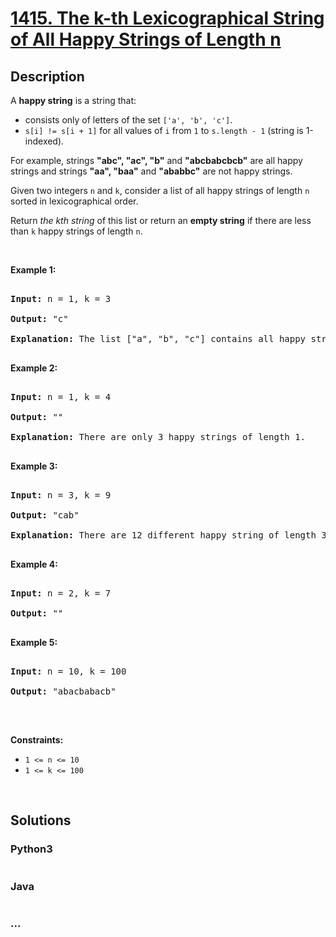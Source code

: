 # [1415. The k-th Lexicographical String of All Happy Strings of Length n](https://leetcode.com/problems/the-k-th-lexicographical-string-of-all-happy-strings-of-length-n)



## Description

<p>A <strong>happy string</strong> is a string that:</p>



<ul>
	<li>consists only of letters of the set <code>[&#39;a&#39;, &#39;b&#39;, &#39;c&#39;]</code>.</li>
	<li><code>s[i] != s[i + 1]</code>&nbsp;for all values of <code>i</code> from <code>1</code> to <code>s.length - 1</code> (string is 1-indexed).</li>
</ul>



<p>For example, strings <strong>&quot;abc&quot;, &quot;ac&quot;, &quot;b&quot;</strong> and <strong>&quot;abcbabcbcb&quot;</strong> are all happy strings and strings <strong>&quot;aa&quot;, &quot;baa&quot;</strong> and&nbsp;<strong>&quot;ababbc&quot;</strong> are not happy strings.</p>



<p>Given two integers <code>n</code> and <code>k</code>, consider a list of all happy strings of length <code>n</code> sorted in lexicographical order.</p>



<p>Return <em>the kth string</em> of this list or return an <strong>empty string</strong>&nbsp;if there are less than <code>k</code> happy strings of length <code>n</code>.</p>



<p>&nbsp;</p>

<p><strong>Example 1:</strong></p>



<pre>

<strong>Input:</strong> n = 1, k = 3

<strong>Output:</strong> &quot;c&quot;

<strong>Explanation:</strong> The list [&quot;a&quot;, &quot;b&quot;, &quot;c&quot;] contains all happy strings of length 1. The third string is &quot;c&quot;.

</pre>



<p><strong>Example 2:</strong></p>



<pre>

<strong>Input:</strong> n = 1, k = 4

<strong>Output:</strong> &quot;&quot;

<strong>Explanation:</strong> There are only 3 happy strings of length 1.

</pre>



<p><strong>Example 3:</strong></p>



<pre>

<strong>Input:</strong> n = 3, k = 9

<strong>Output:</strong> &quot;cab&quot;

<strong>Explanation:</strong> There are 12 different happy string of length 3 [&quot;aba&quot;, &quot;abc&quot;, &quot;aca&quot;, &quot;acb&quot;, &quot;bab&quot;, &quot;bac&quot;, &quot;bca&quot;, &quot;bcb&quot;, &quot;cab&quot;, &quot;cac&quot;, &quot;cba&quot;, &quot;cbc&quot;]. You will find the 9th string = &quot;cab&quot;

</pre>



<p><strong>Example 4:</strong></p>



<pre>

<strong>Input:</strong> n = 2, k = 7

<strong>Output:</strong> &quot;&quot;

</pre>



<p><strong>Example 5:</strong></p>



<pre>

<strong>Input:</strong> n = 10, k = 100

<strong>Output:</strong> &quot;abacbabacb&quot;

</pre>



<p>&nbsp;</p>

<p><strong>Constraints:</strong></p>



<ul>
	<li><code>1 &lt;= n &lt;= 10</code></li>
	<li><code>1 &lt;= k &lt;= 100</code></li>
</ul>



<div id="vidyowebrtcscreenshare_is_installed">&nbsp;</div>

## Solutions

<!-- tabs:start -->

### **Python3**

```python

```

### **Java**

```java

```

### **...**

```

```

<!-- tabs:end -->
